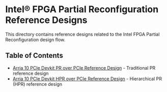 # Intel&reg; FPGA Partial Reconfiguration Reference Designs

This directory contains reference designs related to the Intel FPGA Partial Reconfiguration design flow.

## Table of Contents

- [Arria 10 PCIe Devkit PR over PCIe Reference Design](a10_pcie_devkit_cvp/) - Traditional PR reference design
- [Arria 10 PCIe Devkit HPR over PCIe Reference Design](a10_pcie_devkit_cvp_hpr/) - Hierarchical PR (HPR) reference design
